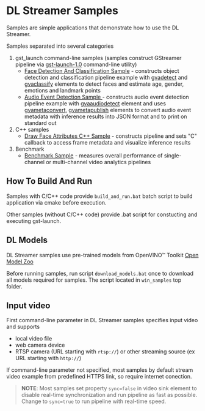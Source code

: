 # DL Streamer Samples

Samples are simple applications that demonstrate how to use the DL Streamer.

Samples separated into several categories
1. gst_launch command-line samples (samples construct GStreamer pipeline via [gst-launch-1.0](https://gstreamer.freedesktop.org/documentation/tools/gst-launch.html) command-line utility)
    * [Face Detection And Classification Sample](.\gst_launch\face_detection_and_classification\README.md) - constructs object detection and classification pipeline example with [gvadetect](https://github.com/openvinotoolkit/dlstreamer_gst/wiki/gvadetect) and [gvaclassify](https://github.com/openvinotoolkit/dlstreamer_gst/wiki/gvaclassify) elements to detect faces and estimate age, gender, emotions and landmark points
    * [Audio Event Detection Sample ](.\gst_launch\audio_detect\README.md) - constructs audio event detection pipeline example with [gvaaudiodetect](https://github.com/openvinotoolkit/dlstreamer_gst/wiki/gvaaudiodetect) element and uses  [gvametaconvert](https://github.com/openvinotoolkit/dlstreamer_gst/wiki/gvametaconvert), [gvametapublish](https://github.com/openvinotoolkit/dlstreamer_gst/wiki/gvametapublish) elements to convert audio event metadata with inference results into JSON format and to print on standard out
2. C++ samples
    * [Draw Face Attributes C++ Sample](.\cpp\draw_face_attributes\README.md) - constructs pipeline and sets "C" callback to access frame metadata and visualize inference results
3. Benchmark
    * [Benchmark Sample](.\benchmark\README.md) - measures overall performance of single-channel or multi-channel video analytics pipelines

## How To Build And Run

Samples with C/C++ code provide `build_and_run.bat` batch script to build application via cmake before execution.

Other samples (without C/C++ code) provide .bat script for constucting and executing gst-launch.

## DL Models

DL Streamer samples use pre-trained models from OpenVINO™ Toolkit [Open Model Zoo](https://github.com/openvinotoolkit/open_model_zoo)

Before running samples, run script `download_models.bat` once to download all models required for samples. The script located in `win_samples` top folder.

## Input video

First command-line parameter in DL Streamer samples specifies input video and supports
* local video file
* web camera device
* RTSP camera (URL starting with `rtsp://`) or other streaming source (ex URL starting with `http://`)

If command-line parameter not specified, most samples by default stream video example from predefined HTTPS link, so require internet conection.

> **NOTE**: Most samples set property `sync=false` in video sink element to disable real-time synchronization and run pipeline as fast as possible. Change to `sync=true` to run pipeline with real-time speed.
